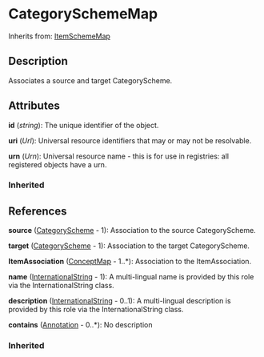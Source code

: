 
# CategorySchemeMap

Inherits from: [ItemSchemeMap](ItemSchemeMap.md)



## Description

Associates a source and target CategoryScheme.


## Attributes

**id** (*string*): The unique identifier of the object.

**uri** (*Url*): Universal resource identifiers that may or may not be resolvable.

**urn** (*Urn*): Universal resource name - this is for use in registries: all registered objects have a urn.

### Inherited



## References

**source** ([CategoryScheme](../CategorySchemes/CategoryScheme.md) - 1): Association to the source CategoryScheme.

**target** ([CategoryScheme](../CategorySchemes/CategoryScheme.md) - 1): Association to the target CategoryScheme.

**ItemAssociation** ([ConceptMap](ConceptMap.md) - 1..*): Association to the ItemAssociation.

**name** ([InternationalString](../Base/InternationalString.md) - 1): A multi-lingual name is provided by this role via the InternationalString class.

**description** ([InternationalString](../Base/InternationalString.md) - 0..1): A multi-lingual description is provided by this role via the InternationalString class.

**contains** ([Annotation](../Base/Annotation.md) - 0..*): No description

### Inherited




